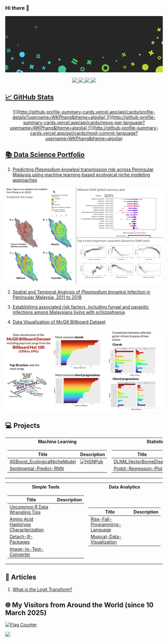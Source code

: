 ### Hi there 👋

![Wei Kit's GitHub Banner](./assets/GitHubheader.gif)

<p align="center">
<a href="mailto:weikitphang@gmail.com">
    <img src="https://img.shields.io/badge/Gmail-D14836?style=for-the-badge&logo=gmail&logoColor=white">
</a>
<a href="https://www.linkedin.com/in/wei-kit-phang-0688b4136/">
    <img src="https://img.shields.io/badge/LinkedIn-0077B5?style=for-the-badge&logo=linkedin&logoColor=white">
</a>
<a href="https://www.researchgate.net/profile/Wei_Kit_Phang/">
    <img src="https://img.shields.io/badge/Research_Gate-00CCBB.svg?&style=for-the-badge&logo=ResearchGate&logoColor=white">
</a>
<a href="https://gist.github.com/WKPhang">
    <img src="https://img.shields.io/badge/GitHub_Gist-333333">
<br/>

## &#x1f4c8; GitHub Stats
<p align="center">
![](http://github-profile-summary-cards.vercel.app/api/cards/profile-details?username=WKPhang&theme=algolia)
![](http://github-profile-summary-cards.vercel.app/api/cards/repos-per-language?username=WKPhang&theme=algolia) 
![](http://github-profile-summary-cards.vercel.app/api/cards/most-commit-language?username=WKPhang&theme=algolia)
</p>


## 📚 Data Science Portfolio
1. [Predicting *Plasmodium knowlesi* transmission risk across Peninsular Malaysia using machine learning-based ecological niche modeling approaches](https://www.frontiersin.org/articles/10.3389/fmicb.2023.1126418/full)
<img src="https://github.com/WKPhang/XGBoost_EcologicalNicheModel/blob/main/assets/Knowlesi_xgboost.jpg"/>
<br>

2. [Spatial and Temporal Analysis of *Plasmodium knowlesi* Infection in Peninsular Malaysia, 2011 to 2018](https://www.mdpi.com/1660-4601/17/24/9271)

3. [Establishing associated risk factors, including fungal and parasitic infections among Malaysians living with schizophrenia](https://www.nature.com/articles/s41598-023-50299-7)

4. [Data Visualization of McGill Billboard Dataset](https://github.com/WKPhang/Musical-Data-Visualization)
<img src="https://github.com/WKPhang/Musical-Data-Visualization/blob/main/assets/Visualization.jpg"/>


## 💻 Projects
<table>
<tr><th>Machine Learning </th><th>Statistics </th></tr>
</tr><td>
    
|Title | Description |
|--|--|
| [XGBoost_EcologicalNicheModel](https://github.com/WKPhang/XGBoost_EcologicalNicheModel) | [![HGNPub](https://img.shields.io/badge/Published-black?style=flat-square&logo=googlescholar)](https://www.frontiersin.org/articles/10.3389/fmicb.2023.1126418/full) |
| [Sentimental-Predict-RNN](https://github.com/WKPhang/Sentimental-Predict-RNN) | |
</td><td>

|Title | Description |
|--|--|
| [DLNM_VectorBorneDisease](https://github.com/WKPhang/DLNM_VectorBorneDisease) | |
| [Probit-Regression-Plot](https://github.com/WKPhang/Probit-Regression-Plot) | |

</td></tr> </table>

<table>
<tr><th>Simple Tools </th><th>Data Analytics </th></tr>
</tr><td>

|Title | Description |
|--|--|
| [Uncommon R Data Wrangling Tips](https://github.com/WKPhang/uncommon-u-data-wrangling-tips)| |
| [Amino Acid Haplotype Characterization](https://github.com/WKPhang/amino-acid-haplotype-characterization) | |
| [Detach-R-Packages](https://github.com/WKPhang/Detach-R-Packages)| |
| [Image-to-Text-Converter](https://github.com/WKPhang/Image-to-Text-Converter) | |
</td><td>

|Title | Description |
|--|--|
| [Rise-Fall-Programming-Language](https://github.com/WKPhang/Rise-Fall-Programming-Language/tree/main) | |
| [Musical-Data-Visualization](https://github.com/WKPhang/Musical-Data-Visualization) | |

</td></tr> </table>

## 📰 Articles
1. [What is the Logit Transform?](https://github.com/WKPhang/Logit-Transform)


## 🌐 My Visitors from Around the World (since 10 March 2025)
<a href="https://info.flagcounter.com/S4jR"><img src="https://s05.flagcounter.com/count2/S4jR/bg_184739/txt_F2B91B/border_F2B91B/columns_8/maxflags_40/viewers_0/labels_0/pageviews_0/flags_0/percent_0/" alt="Flag Counter" border="0"></a>

![](https://komarev.com/ghpvc/?username=WKPhang&style=plastic&color=30D5C8)

<!--




**WKPhang/WKPhang** is a ✨ _special_ ✨ repository because its `README.md` (this file) appears on your GitHub profile.

Here are some ideas to get you started:

- 🔭 I’m currently working on ...
- 🌱 I’m currently learning ...
- 👯 I’m looking to collaborate on ...
- 🤔 I’m looking for help with ...
- 💬 Ask me about ...
- 📫 How to reach me: ...
- 😄 Pronouns: ...
- ⚡ Fun fact: ...
-->
